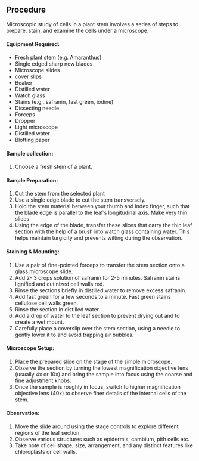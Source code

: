 ## Procedure

Microscopic study of cells in a plant stem involves a series of steps to prepare, stain, and examine the cells under a microscope. 

#### Equipment Required:
- Fresh plant stem (e.g. Amaranthus)
- Single edged sharp new blades
- Microscope slides 
- cover slips
- Beaker
-  Distilled water 
- Watch glass
- Stains (e.g., safranin, fast green, iodine)
- Dissecting needle
- Forceps
- Dropper 
- Light microscope
- Distilled water
- Blotting paper

#### Sample collection: 
1. Choose a fresh stem of a plant.

#### Sample Preparation: 
1. Cut the stem from the selected plant
2. Use a single edge blade to cut the stem transversely. 
3. Hold the stem material between your thumb and index finger, such that the blade edge is parallel to the leaf’s longitudinal axis. Make very thin slices
4. Using the edge of the blade, transfer these slices that carry the thin leaf section with the help of a brush into watch glass containing water. This helps maintain turgidity and prevents wilting during the observation.

#### Staining & Mounting:
1. Use a pair of fine-pointed forceps to transfer the stem section onto a glass microscope slide.
2. Add 2- 3 drops solution of safranin for 2-5 minutes. Safranin stains lignified and cutinized cell walls red.
3. Rinse the sections briefly in distilled water to remove excess safranin.
4. Add fast green for a few seconds to a minute. Fast green stains cellulose cell walls green.
5. Rinse the section in distilled water.
6. Add a drop of water to the leaf section to prevent drying out and to create a wet mount.
7. Carefully place a coverslip over the stem section, using a needle to gently lower it to and avoid trapping air bubbles.

#### Microscope Setup:
1. Place the prepared slide on the stage of the simple microscope.
2. Observe the section by turning the lowest magnification objective lens (usually 4x or 10x) and bring the sample into focus using the coarse and fine adjustment knobs.
3. Once the sample is roughly in focus, switch to higher magnification objective lens (40x) to observe finer details of the internal cells of the stem.

#### Observation: 
1. Move the slide around using the stage controls to explore different regions of the leaf section.
2. Observe various structures such as epidermis, cambium, pith cells etc.
3. Take note of cell shape, size, arrangement, and any distinct features like chloroplasts or cell walls.

